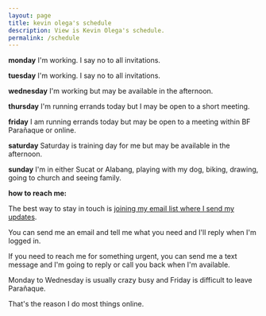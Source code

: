 ```yaml
---
layout: page
title: kevin olega's schedule
description: View is Kevin Olega's schedule.
permalink: /schedule
---
```

**monday**  I'm working. I say no to all invitations.

**tuesday**  I'm working. I say no to all invitations.

**wednesday**  I'm working but may be available in the afternoon.

**thursday**  I'm running errands today but I may be open to a short meeting.

**friday**  I am running errands today but may be open to a meeting within BF Parañaque or online.

**saturday**  Saturday is training day for me but may be available in the afternoon.

**sunday**  I'm in either Sucat or Alabang, playing with my dog, biking, drawing, going to church and seeing family.

<script src="https://asset-tidycal.b-cdn.net//js/embed.js"></script>
<div id="tidycal-embed" data-path="kevinolega/30-minute-meeting"></div>

**how to reach me:**

The best way to stay in touch is [joining my email list where I send my updates](https://sendfox.com/kevinolega).

You can send me an email and tell me what you need and I'll reply when I'm logged in.

If you need to reach me for something urgent, you can send me a text message and I'm going to reply or call you back when I'm available.

Monday to Wednesday is usually crazy busy and Friday is difficult to leave Parañaque. 

That's the reason I do most things online.